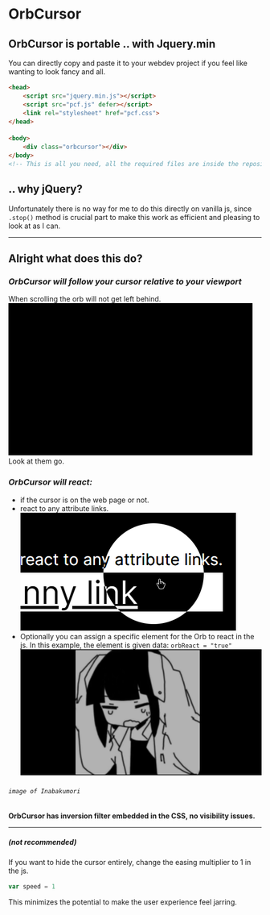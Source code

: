 # OrbCursor
## **OrbCursor is portable** .. with Jquery.min
You can directly copy and paste it to your webdev project if you feel like wanting to look fancy and all.
```html
<head>
    <script src="jquery.min.js"></script>
    <script src="pcf.js" defer></script>
    <link rel="stylesheet" href="pcf.css">
</head>

<body>
    <div class="orbcursor"></div>
</body>
<!-- This is all you need, all the required files are inside the repository. -->
```
## **.. why jQuery?**
Unfortunately there is no way for me to do this directly on vanilla js, since `.stop()` method is crucial part to make this work as efficient and pleasing to look at as I can.


---
## **Alright what does this do?**
### ***OrbCursor will follow your cursor relative to your viewport***
When scrolling the orb will not get left behind.
![orbCursor](./run.gif)  
Look at them go.


### ***OrbCursor will react:***
- if the cursor is on the web page or not.
- react to any attribute links.  
![orbCursor](./attribute.png)  
- Optionally you can assign a specific element for the Orb to react in the js. In this example, the element is given data: `orbReact = "true"`  
![orbCursor](./react.gif)  
###### `image of Inabakumori`

**OrbCursor has inversion filter embedded in the CSS, no visibility issues.**

---
##### *(not recommended)*
If you want to hide the cursor entirely, change the easing multiplier to 1 in the js.
```js
var speed = 1
```
This minimizes the potential to make the user experience feel jarring.